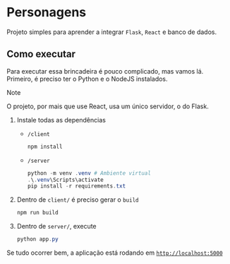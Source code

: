 # Personagens

Projeto simples para aprender a integrar `Flask`, `React` e banco de dados.

## Como executar

Para executar essa brincadeira é pouco complicado, mas vamos lá. Primeiro, é preciso ter o Python e o NodeJS instalados.

> [!NOTE]
> O projeto, por mais que use React, usa um único servidor, o do Flask.

1. Instale todas as dependências

    - `/client`

        ```powershell
        npm install
        ```

    - `/server`

        ```powershell
        python -m venv .venv # Ambiente virtual
        .\.venv\Scripts\activate
        pip install -r requirements.txt
        ```

2. Dentro de `client/` é preciso gerar o `build`

    ```powershell
    npm run build
    ```

3. Dentro de `server/`, execute

    ```powershell
    python app.py
    ```

Se tudo ocorrer bem, a aplicação está rodando em [`http://localhost:5000`](http://localhost:5000)
